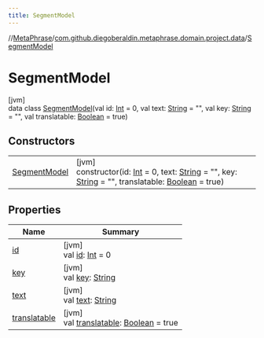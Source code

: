 ```yaml
---
title: SegmentModel
---
```

//[MetaPhrase](../../../index.html)/[com.github.diegoberaldin.metaphrase.domain.project.data](../index.html)/[SegmentModel](index.html)



# SegmentModel



[jvm]\
data class [SegmentModel](index.html)(val id: [Int](https://kotlinlang.org/api/latest/jvm/stdlib/kotlin/-int/index.html) = 0, val text: [String](https://kotlinlang.org/api/latest/jvm/stdlib/kotlin/-string/index.html) = &quot;&quot;, val key: [String](https://kotlinlang.org/api/latest/jvm/stdlib/kotlin/-string/index.html) = &quot;&quot;, val translatable: [Boolean](https://kotlinlang.org/api/latest/jvm/stdlib/kotlin/-boolean/index.html) = true)



## Constructors


| | |
|---|---|
| [SegmentModel](-segment-model.html) | [jvm]<br>constructor(id: [Int](https://kotlinlang.org/api/latest/jvm/stdlib/kotlin/-int/index.html) = 0, text: [String](https://kotlinlang.org/api/latest/jvm/stdlib/kotlin/-string/index.html) = &quot;&quot;, key: [String](https://kotlinlang.org/api/latest/jvm/stdlib/kotlin/-string/index.html) = &quot;&quot;, translatable: [Boolean](https://kotlinlang.org/api/latest/jvm/stdlib/kotlin/-boolean/index.html) = true) |


## Properties


| Name | Summary |
|---|---|
| [id](id.html) | [jvm]<br>val [id](id.html): [Int](https://kotlinlang.org/api/latest/jvm/stdlib/kotlin/-int/index.html) = 0 |
| [key](key.html) | [jvm]<br>val [key](key.html): [String](https://kotlinlang.org/api/latest/jvm/stdlib/kotlin/-string/index.html) |
| [text](text.html) | [jvm]<br>val [text](text.html): [String](https://kotlinlang.org/api/latest/jvm/stdlib/kotlin/-string/index.html) |
| [translatable](translatable.html) | [jvm]<br>val [translatable](translatable.html): [Boolean](https://kotlinlang.org/api/latest/jvm/stdlib/kotlin/-boolean/index.html) = true |

